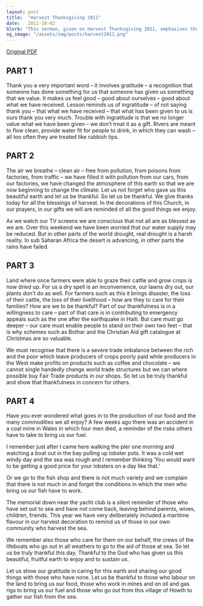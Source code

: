 ```yaml
---
layout: post
title:  "Harvest Thanksgiving 2011"
date:   2011-10-02
blurb: "This sermon, given on Harvest Thanksgiving 2011, emphasizes the importance of gratitude for the blessings of harvest and the earth's resources. It also highlights the need for care and concern for others, especially those in less fortunate circumstances. The sermon calls for action in contributing to emergency appeals and supporting fair trade."
og_image: "/assets/img/posts/harvest2011.png"
---
```

[Original PDF](/assets/pdf/harvest2011.pdf)    
## PART 1

Thank you a very important word – it involves gratitude – a recognition that someone has done something for us that someone has given us something that we value. It makes us feel good – good about ourselves – good about what we have received. Lesson reminds us of ingratitude – of not saying thank you – that what we have received – that what has been given to us is ours thank you very much. Trouble with ingratitude is that we no longer value what we have been given – we don’t treat it as a gift. Rivers are meant to flow clean, provide water fit for people to drink, in which they can wash – all too often they are treated like rubbish tips.

## PART 2

The air we breathe – clean air – free from pollution, from poisons from factories, from traffic – we have filled it with pollution from our cars, from our factories, we have changed the atmosphere of this earth so that we are now beginning to change the climate. Let us not forget who gave us this beautiful earth and let us be thankful. So let us be thankful. We give thanks today for all the blessings of harvest. In the decorations of this Church, in our prayers, in our gifts we will are reminded of all the good things we enjoy.

As we watch our TV screens we are conscious that not all are as blessed as we are. Over this weekend we have been worried that our water supply may be reduced. But in other parts of the world drought, real drought is a harsh reality. In sub Saharan Africa the desert is advancing, in other parts the rains have failed.

## PART 3

Land where once farmers were able to graze their cattle and grow crops is now dried up. For us a dry spell is an inconvenience, our lawns dry out, our plants don’t do as well. For farmers such as this it brings disaster, the loss of their cattle, the loss of their livelihood – how are they to care for their families? How are we to be thankful? Part of our thankfulness is in a willingness to care – part of that care is in contributing to emergency appeals such as the one after the earthquake in Haiti. But care must go deeper – our care must enable people to stand on their own two feet – that is why schemes such as Bothar and the Christian Aid gift catalogue at Christmas are so valuable.

We must recognise that there is a severe trade imbalance between the rich and the poor which leave producers of crops poorly paid while producers in the West make profits on products such as coffee and chocolate – we cannot single handedly change world trade structures but we can where possible buy Fair Trade products in our shops. So let us be truly thankful and show that thankfulness in concern for others.

## PART 4

Have you ever wondered what goes in to the production of our food and the many commodities we all enjoy? A few weeks ago there was an accident in a coal mine in Wales in which four men died, a reminder of the risks others have to take to bring us our fuel.

I remember just after I came here walking the pier one morning and watching a boat out in the bay pulling up lobster pots. It was a cold wet windy day and the sea was rough and I remember thinking ‘You would want to be getting a good price for your lobsters on a day like that.’

Or we go to the fish shop and there is not much variety and we complain that there is not much in and forget the conditions in which the men who bring us our fish have to work.

The memorial down near the yacht club is a silent reminder of those who have set out to sea and have not come back, leaving behind parents, wives, children, friends. This year we have very deliberately included a maritime flavour in our harvest decoration to remind us of those in our own community who harvest the sea.

We remember also those who care for them on our behalf, the crews of the lifeboats who go out in all weathers to go to the aid of those at sea. So let us be truly thankful this day. Thankful to the God who has given us this beautiful, fruitful earth to enjoy and to sustain us.

Let us show our gratitude in caring for this earth and sharing our good things with those who have none. Let us be thankful to those who labour on the land to bring us our food, those who work in mines and on oil and gas rigs to bring us our fuel and those who go out from this village of Howth to gather our fish from the sea.
